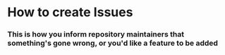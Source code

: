 # How to create Issues
### This is how you inform repository maintainers that something's gone wrong, or you'd like a feature to be added
